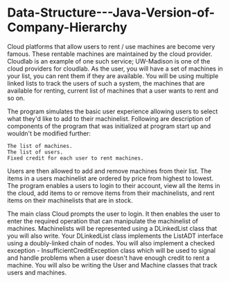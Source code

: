 # Data-Structure---Java-Version-of-Company-Hierarchy

Cloud platforms that allow users to rent / use machines are become very famous. These rentable machines are maintained by the cloud provider. Cloudlab is an example of one such service; UW-Madison is one of the cloud providers for cloudlab. As the user, you will have a set of machines in your list, you can rent them if they are available. You will be using multiple linked lists to track the users of such a system, the machines that are available for renting, current list of machines that a user wants to rent and so on.

The program simulates the basic user experience allowing users to select what they'd like to add to their machinelist. 
Following are description of components of the program that was initialized at program start up and wouldn't be modified further:

    The list of machines.
    The list of users.
    Fixed credit for each user to rent machines.

Users are then allowed to add and remove machines from their list. The items in a users machinelist are ordered by price from highest to lowest. The program enables a users to login to their account, view all the items in the cloud, add items to or remove items from their machinelists, and rent items on their machinelists that are in stock.

The main class Cloud prompts the user to login. It then enables the user to enter the required operation that can manipulate the machinelist of machines. Machinelists will be represented using a DLinkedList class that you will also write. Your DLinkedList class implements the ListADT interface using a doubly-linked chain of nodes. You will also implement a checked exception - InsufficientCreditException class which will be used to signal and handle problems when a user doesn't have enough credit to rent a machine. You will also be writing the User and Machine classes that track users and machines. 
